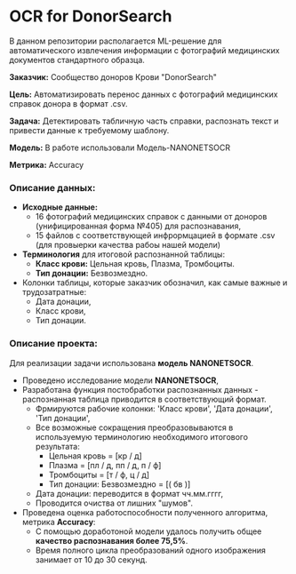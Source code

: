 # **OCR for DonorSearch**
В данном репозитории располагается ML-решение для автоматического извлечения информации с фотографий медицинских документов стандартного образца.

**Заказчик:** Сообщество доноров Крови "DonorSearch"

**Цель:** Автоматизировать перенос данных с фотографий медицинских справок донора в формат .csv.

**Задача:** Детектировать табличную часть справки, распознать текст и привести данные к требуемому шаблону.

**Модель:** В работе использовали Модель-NANONETSOCR

**Метрика:** Accuracy

### **Описание данных:**
- **Исходные данные:**
  - 16 фотографий медицинских справок с данными от доноров (унифицированная форма №405) для распознавания, 
  - 15 файлов с соответствующей инфрормцацией в формате .csv (для провыерки качества рабоы нашей модели)
- **Терминология** для итоговой распознанной таблицы:
  - **Класс крови:** Цельная кровь, Плазма, Тромбоциты. 
  - **Тип донации:** Безвозмездно.
- Колонки таблицы, которые заказчик обозначил, как самые важные и трудозатратные: 
  - Дата донации,
  - Класс крови,
  - Тип донации.

### **Описание проекта:**
Для реализации задачи использована **модель NANONETSOCR**.
- Проведено исследование модели **NANONETSOCR**,
- Разработана функция постобработки распознанных данных - распознанная таблица приводится в соответствующий формат.
  - Фрмируются рабочие колонки: 'Класс крови', 'Дата донации', 'Тип донации',
  - Все возможные сокращения преобразовываются в используемую терминологию необходимого итогового результата:
      - Цельная кровь = [кр / д]
      - Плазма = [пл / д, пп / д, п / ф]
      - Тромбоциты = [т / ф, ц / д]
      - Тип донации: Безвозмездно = [( бв )]
  - Дата донации: переводится в формат чч.мм.гггг,
  - Проводится очиства от лишних "шумов".
- Проведена оценка работоспособности полученного алгоритма, метрика **Accuracy**:
  - С помощью доработоной модели удалось получить общее **качество распознавания более 75,5%**.
  - Время полного цикла преобразований одного изображения занимает от 10 до 30 секунд.

